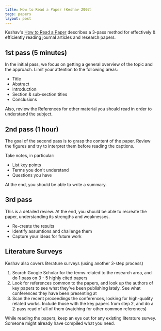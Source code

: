 ```yaml
---
title: How to Read a Paper (Keshav 2007)
tags: papers
layout: post
---
```


Keshav's [How to Read a Paper](http://blizzard.cs.uwaterloo.ca/keshav/home/Papers/data/07/paper-reading.pdf) describes a 3-pass method for effectively & efficiently reading journal articles and research papers.
<!--excerpt-->

## 1st pass (5 minutes)
In the initial pass, we focus on getting a general overview of the topic and the approach.  Limit your attention to the following areas:

- Title
- Abstract
- Introduction
- Section & sub-section titles
- Conclusions

Also, review the References for other material you should read in order to understand the subject.

## 2nd pass (1 hour)
The goal of the second pass is to grasp the content of the paper. Review the figures and try to interpret them before reading the captions.

Take notes, in particular:

- List key points
- Terms you don't understand
- Questions you have

At the end, you should be able to write a summary.

## 3rd pass
This is a detailed review. At the end, you should be able to recreate the paper, understanding its strengths and weaknesses.

- Re-create the results
- Identify assumtions and challenge them
- Capture your ideas for future work

## Literature Surveys
Keshav also covers literature surveys (using another 3-step process)

1. Search Google Scholar for the terms related to the research area, and do 1 pass on 3 - 5 highly cited papers
2. Look for references common to the papers, and look up the authors of key papers to see what they've been publishing lately. See what conferences they have been presenting at
3. Scan the recent proceedings the conferences, looking for high-quality related works. Include those with the key papers from step 2, and do a 2-pass read of all of them (watching for other common references)

While reading the papers, keep an eye out for any existing literature survey. Someone might already have compiled what you need.
